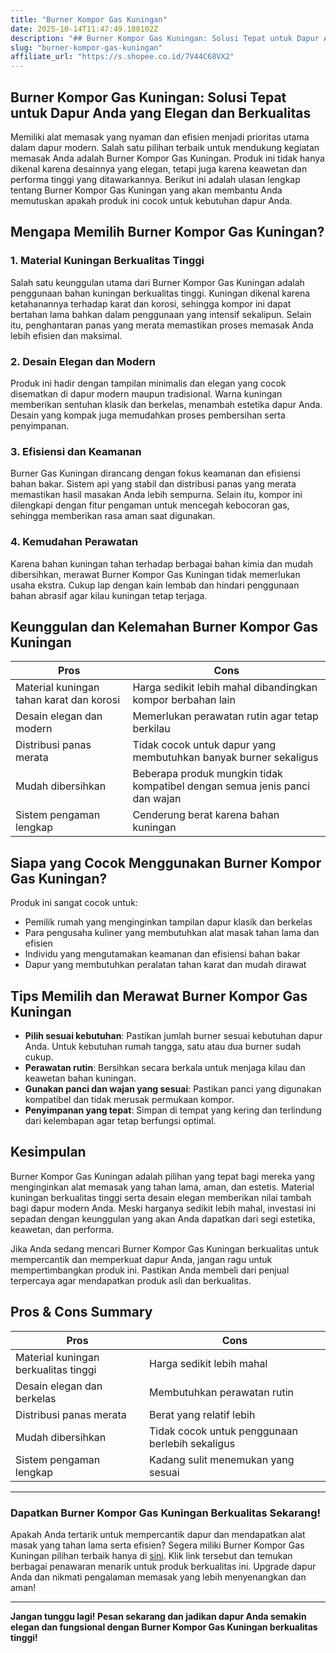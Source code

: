 ```yaml
---
title: "Burner Kompor Gas Kuningan"
date: 2025-10-14T11:47:49.188102Z
description: "## Burner Kompor Gas Kuningan: Solusi Tepat untuk Dapur Anda yang Elegan dan Berkualitas..."
slug: "burner-kompor-gas-kuningan"
affiliate_url: "https://s.shopee.co.id/7V44C68VX2"
---
```

## Burner Kompor Gas Kuningan: Solusi Tepat untuk Dapur Anda yang Elegan dan Berkualitas

Memiliki alat memasak yang nyaman dan efisien menjadi prioritas utama dalam dapur modern. Salah satu pilihan terbaik untuk mendukung kegiatan memasak Anda adalah Burner Kompor Gas Kuningan. Produk ini tidak hanya dikenal karena desainnya yang elegan, tetapi juga karena keawetan dan performa tinggi yang ditawarkannya. Berikut ini adalah ulasan lengkap tentang Burner Kompor Gas Kuningan yang akan membantu Anda memutuskan apakah produk ini cocok untuk kebutuhan dapur Anda.

## Mengapa Memilih Burner Kompor Gas Kuningan?

### 1. Material Kuningan Berkualitas Tinggi
Salah satu keunggulan utama dari Burner Kompor Gas Kuningan adalah penggunaan bahan kuningan berkualitas tinggi. Kuningan dikenal karena ketahanannya terhadap karat dan korosi, sehingga kompor ini dapat bertahan lama bahkan dalam penggunaan yang intensif sekalipun. Selain itu, penghantaran panas yang merata memastikan proses memasak Anda lebih efisien dan maksimal.

### 2. Desain Elegan dan Modern
Produk ini hadir dengan tampilan minimalis dan elegan yang cocok disematkan di dapur modern maupun tradisional. Warna kuningan memberikan sentuhan klasik dan berkelas, menambah estetika dapur Anda. Desain yang kompak juga memudahkan proses pembersihan serta penyimpanan.

### 3. Efisiensi dan Keamanan
Burner Gas Kuningan dirancang dengan fokus keamanan dan efisiensi bahan bakar. Sistem api yang stabil dan distribusi panas yang merata memastikan hasil masakan Anda lebih sempurna. Selain itu, kompor ini dilengkapi dengan fitur pengaman untuk mencegah kebocoran gas, sehingga memberikan rasa aman saat digunakan.

### 4. Kemudahan Perawatan
Karena bahan kuningan tahan terhadap berbagai bahan kimia dan mudah dibersihkan, merawat Burner Kompor Gas Kuningan tidak memerlukan usaha ekstra. Cukup lap dengan kain lembab dan hindari penggunaan bahan abrasif agar kilau kuningan tetap terjaga.

## Keunggulan dan Kelemahan Burner Kompor Gas Kuningan

| **Pros** | **Cons** |
|---|---|
| Material kuningan tahan karat dan korosi | Harga sedikit lebih mahal dibandingkan kompor berbahan lain |
| Desain elegan dan modern | Memerlukan perawatan rutin agar tetap berkilau |
| Distribusi panas merata | Tidak cocok untuk dapur yang membutuhkan banyak burner sekaligus |
| Mudah dibersihkan | Beberapa produk mungkin tidak kompatibel dengan semua jenis panci dan wajan |
| Sistem pengaman lengkap | Cenderung berat karena bahan kuningan |

## Siapa yang Cocok Menggunakan Burner Kompor Gas Kuningan?

Produk ini sangat cocok untuk:
- Pemilik rumah yang menginginkan tampilan dapur klasik dan berkelas
- Para pengusaha kuliner yang membutuhkan alat masak tahan lama dan efisien
- Individu yang mengutamakan keamanan dan efisiensi bahan bakar
- Dapur yang membutuhkan peralatan tahan karat dan mudah dirawat

## Tips Memilih dan Merawat Burner Kompor Gas Kuningan

- **Pilih sesuai kebutuhan**: Pastikan jumlah burner sesuai kebutuhan dapur Anda. Untuk kebutuhan rumah tangga, satu atau dua burner sudah cukup.
- **Perawatan rutin**: Bersihkan secara berkala untuk menjaga kilau dan keawetan bahan kuningan.
- **Gunakan panci dan wajan yang sesuai**: Pastikan panci yang digunakan kompatibel dan tidak merusak permukaan kompor.
- **Penyimpanan yang tepat**: Simpan di tempat yang kering dan terlindung dari kelembapan agar tetap berfungsi optimal.

## Kesimpulan

Burner Kompor Gas Kuningan adalah pilihan yang tepat bagi mereka yang menginginkan alat memasak yang tahan lama, aman, dan estetis. Material kuningan berkualitas tinggi serta desain elegan memberikan nilai tambah bagi dapur modern Anda. Meski harganya sedikit lebih mahal, investasi ini sepadan dengan keunggulan yang akan Anda dapatkan dari segi estetika, keawetan, dan performa.

Jika Anda sedang mencari Burner Kompor Gas Kuningan berkualitas untuk mempercantik dan memperkuat dapur Anda, jangan ragu untuk mempertimbangkan produk ini. Pastikan Anda membeli dari penjual terpercaya agar mendapatkan produk asli dan berkualitas.

## Pros & Cons Summary

| **Pros** | **Cons** |
|---|---|
| Material kuningan berkualitas tinggi | Harga sedikit lebih mahal |
| Desain elegan dan berkelas | Membutuhkan perawatan rutin |
| Distribusi panas merata | Berat yang relatif lebih | 
| Mudah dibersihkan | Tidak cocok untuk penggunaan berlebih sekaligus |
| Sistem pengaman lengkap | Kadang sulit menemukan yang sesuai |

---

### Dapatkan Burner Kompor Gas Kuningan Berkualitas Sekarang!

Apakah Anda tertarik untuk mempercantik dapur dan mendapatkan alat masak yang tahan lama serta efisien? Segera miliki Burner Kompor Gas Kuningan pilihan terbaik hanya di [sini](https://s.shopee.co.id/7V44C68VX2). Klik link tersebut dan temukan berbagai penawaran menarik untuk produk berkualitas ini. Upgrade dapur Anda dan nikmati pengalaman memasak yang lebih menyenangkan dan aman!

---

**Jangan tunggu lagi! Pesan sekarang dan jadikan dapur Anda semakin elegan dan fungsional dengan Burner Kompor Gas Kuningan berkualitas tinggi!**